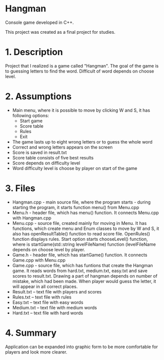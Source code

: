 # Hangman
Console game developed in C++.

This project was created as a final project for studies.

# 1. Description
Project that I realized is a game called "Hangman". The goal of the game is to guessing letters to find the word. Difficult of word depends on choose level.

# 2. Assumptions
- Main menu, where it is possible to move by clicking W and S, it has following options:
  - Start game
  - Score table
  - Rules
  - Exit
- The game lasts up to eight wrong letters or to guess the whole word
- Correct and wrong letters appears on the screen
- Score is saved in result.txt
- Score table consists of five best results
- Score depends on difficulty level
- Word difficulty level is choose by player on start of the game

# 3. Files
- Hangman.cpp - main source file, where the program starts - during starting the program, it starts function menu() from Menu.cpp
- Menu.h - header file, which has menu() function. It connects Menu.cpp with Hangman.cpp
- Menu.cpp - source file, created mainly for moving in Menu. It has functions, which create menu and Enum classes to move by W and S, it also has openResultTable() function to read score file. OpenRules() function displays rules. Start option starts chooseLevel() function, where is startGame(std::string levelFileName) function (levelFileName depends on choose level by player.
- Game.h - header file, which has startGame() function. It connects Game.cpp with Menu.cpp
- Game.cpp - source file, which has funtions that create the Hangman game. It reads words from hard.txt, medium.txt, easy.txt and save scores to result.txt. Drawing a part of hangman depends on number of mistake, which had been made. When player would guess the letter, it will appear in all correct places.
- Result.txt – text file with players and scores
- Rules.txt – text file with rules
- Easy.txt – text file with easy words
- Medium.txt – text file with medium words
- Hard.txt – text file with hard words

# 4. Summary
Application can be expanded into graphic form to be more comfortable for players and look more clearer. 

